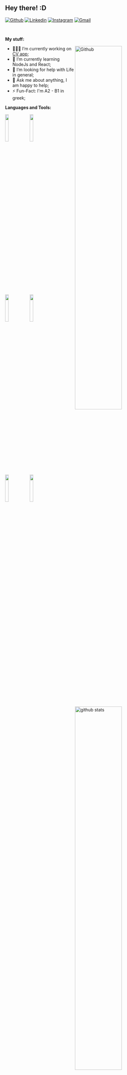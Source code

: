 <!-- WAIT A MINUTE, I obviously copied this readme from someone else, heres the original repo from where i got this: https://github.com/onimur/onimur/blob/master/README.md-->
## Hey there! :D

<!-- Your badges
You can use the website to generate badges: https://shields.io/
-->

[![Github](https://img.shields.io/badge/-Github-000?style=flat&logo=Github&logoColor=white)](https://github.com/ccwt3)
[![Linkedin](https://img.shields.io/badge/-LinkedIn-blue?style=flat&logo=Linkedin&logoColor=white)](https://www.linkedin.com/in/oate/)
[![Instagram](https://img.shields.io/badge/-Instagram-c13584?style=flat&labelColor=c13584&logo=instagram&logoColor=white)](https://www.instagram.com/ccwt3_/)
[![Gmail](https://img.shields.io/badge/-Gmail-c14438?style=flat&logo=Gmail&logoColor=white)](omartlapa007@gmail.com)

&nbsp;

<!-- Talking about you -->
**My stuff:**

<!-- Any image aligned to the right. Beware the width -->
<img width="55%" align="right" alt="Github" src="https://raw.githubusercontent.com/onimur/.github/master/.resources/git-header.svg"/>

- 👨🏽‍💻 I’m currently working on [CV app](https://github.com/ccwt3/CV-generator);
- 🌱 I’m currently learning NodeJs and React; 
- 🤔 I’m looking for help with Life in general;
- 💬 Ask me about anything, I am happy to help;
- ⚡️ Fun-Fact: I'm A2 - B1 in greek;

**Languages and Tools:** 

<p>
  <a href="https://github.com/onimur/handle-path-oz">
    <img width="55%" align="right" alt="github stats" src="https://github-readme-stats.vercel.app/api?username=ccwt3&show_icons=true&hide_border=true" />
  </a>

  <!-- Your languages and tools. Be careful with the alignment. 
  You can use this sites to get logos: https://www.vectorlogo.zone or https://simpleicons.org/
  -->
  <code><img width="15%" src="https://www.vectorlogo.zone/logos/w3_html5/w3_html5-ar21.svg"></code>
  <code><img width="15%" src="https://www.vectorlogo.zone/logos/w3_css/w3_css-ar21~old.svg"></code>
  <br />
  <code><img width="15%" src="https://www.vectorlogo.zone/logos/javascript/javascript-ar21.svg"></code>
  <code><img width="15%" src="https://www.vectorlogo.zone/logos/jestjsio/jestjsio-ar21.svg"></code>
  <br />
  <code><img width="15%" src="https://www.vectorlogo.zone/logos/sqlite/sqlite-ar21.svg"></code>
  <code><img width="15%" src="https://www.vectorlogo.zone/logos/git-scm/git-scm-ar21.svg"></code>

  <br />
</p>
